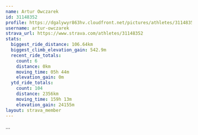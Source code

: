 ```yaml
---
name: Artur Owczarek
id: 31148352
profile: https://dgalywyr863hv.cloudfront.net/pictures/athletes/31148352/15906846/1/large.jpg
username: artur-owczarek
strava_url: https://www.strava.com/athletes/31148352
stats:
  biggest_ride_distance: 106.64km
  biggest_climb_elevation_gain: 542.9m
  recent_ride_totals:
    count: 6
    distance: 0km
    moving_time: 05h 44m
    elevation_gain: 0m
  ytd_ride_totals:
    count: 104
    distance: 2356km
    moving_time: 159h 13m
    elevation_gain: 24155m
layout: strava_member
--- 
```

...
